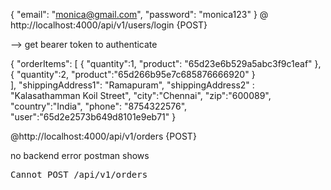 {
    "email": "monica@gmail.com",
    "password": "monica123"
}
@ http://localhost:4000/api/v1/users/login  {POST}

--> get bearer token to authenticate

{
    "orderItems": [
        {
            "quantity":1,
            "product": "65d23e6b529a5abc3f9c1eaf"
        },
        {
            "quantity":2,
            "product":"65d266b95e7c685876666920"
        }   
    ],
    "shippingAddress1": "Ramapuram",
    "shippingAddress2" : "Kalasathamman Koil Street",
    "city":"Chennai",
    "zip":"600089",
    "country":"India",
    "phone": "8754322576",
    "user":"65d2e2573b649d8101e9eb71"
}

@http://localhost:4000/api/v1/orders {POST}

no backend error
postman shows 

<!DOCTYPE html>
<html lang="en">

<head>
    <meta charset="utf-8">
    <title>Error</title>
</head>

<body>
    <pre>Cannot POST /api/v1/orders</pre>
</body>

</html>